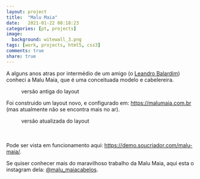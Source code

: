 ```yaml
---
layout: project
title:  "Malu Maia"
date:   2021-01-22 08:18:23
categories: [pt, projects]
image:
  background: witewall_3.png
tags: [work, projects, html5, css3]
comments: true
share: true
---
```

A alguns anos atras por intermédio de um amigo (o <a href="https://www.instagram.com/balardin/" target="_new">Leandro Balardim</a>) conheci a Malu Maia, que é uma conceituada modelo e cabelereira.

<figure>
	<a href="https://blog.jhonattas.com/images/posts/malumaia-old.jpg">
		<img src="https://blog.jhonattas.com/images/posts/malumaia-old.jpg" alt="">
	</a>
	<figcaption>
		versão antiga do layout
	</figcaption>
</figure>


Foi construido um layout novo, e configurado em: https://malumaia.com.br (mas atualmente não se encontra mais no ar).

<figure>
	<a href="https://blog.jhonattas.com/images/posts/malumaia-website.jpg">
		<img src="https://blog.jhonattas.com/images/posts/malumaia-website.jpg" alt="">
	</a>
	<figcaption>
		versão atualizada do layout
	</figcaption>
</figure>
<br/>
<br/>
Pode ser vista em funcionamento aqui: <a href="https://demo.soucriador.com/malu-maia/" target="_new">https://demo.soucriador.com/malu-maia/</a>.

Se quiser conhecer mais do maravilhoso trabalho da Malu Maia, aqui esta o instagram dela: <a href="https://www.instagram.com/malu_maiacabelos/" target="_new">@malu_maiacabelos</a>.